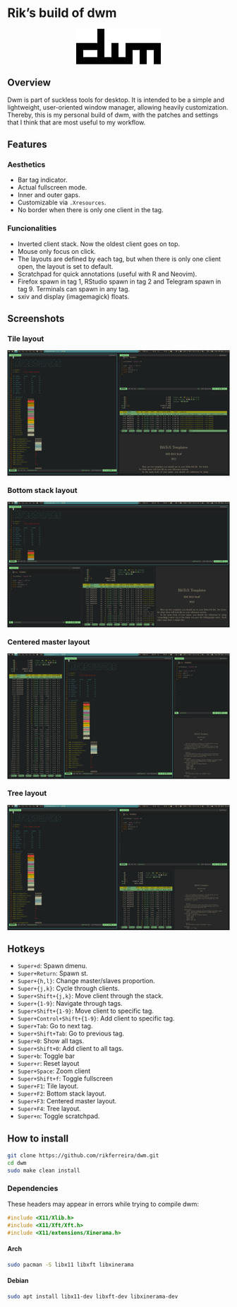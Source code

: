 
# Rik’s build of dwm

<img src="images/dwm.png" style="display: block; margin: auto;" />

## Overview

Dwm is part of suckless tools for desktop. It is intended to be a simple
and lightweight, user-oriented window manager, allowing heavily
customization. Thereby, this is my personal build of dwm, with the
patches and settings that I think that are most useful to my workflow.

## Features

### Aesthetics

-   Bar tag indicator.
-   Actual fullscreen mode.
-   Inner and outer gaps.
-   Customizable via `.Xresources`.
-   No border when there is only one client in the tag.

### Funcionalities

-   Inverted client stack. Now the oldest client goes on top.
-   Mouse only focus on click.
-   The layouts are defined by each tag, but when there is only one
    client open, the layout is set to default.
-   Scratchpad for quick annotations (useful with R and Neovim).
-   Firefox spawn in tag 1, RStudio spawn in tag 2 and Telegram spawn in
    tag 9. Terminals can spawn in any tag.
-   sxiv and display (imagemagick) floats.

## Screenshots

### Tile layout

<img src="images/tile.png" style="display: block; margin: auto;" />

### Bottom stack layout

<img src="images/bstack.png" style="display: block; margin: auto;" />

### Centered master layout

<img src="images/centeredmaster.png" style="display: block; margin: auto;" />

### Tree layout

<img src="images/tree.png" style="display: block; margin: auto;" />

## Hotkeys

-   `Super+d`: Spawn dmenu.
-   `Super+Return`: Spawn st.
-   `Super+{h,l}`: Change master/slaves proportion.
-   `Super+{j,k}`: Cycle through clients.
-   `Super+Shift+{j,k}`: Move client through the stack.
-   `Super+{1-9}`: Navigate through tags.
-   `Super+Shift+{1-9}`: Move client to specific tag.
-   `Super+Control+Shift+{1-9}`: Add client to specific tag.
-   `Super+Tab`: Go to next tag.
-   `Super+Shift+Tab`: Go to previous tag.
-   `Super+0`: Show all tags.
-   `Super+Shift+0`: Add client to all tags.
-   `Super+b`: Toggle bar
-   `Super+r`: Reset layout
-   `Super+Space`: Zoom client
-   `Super+Shift+f`: Toggle fullscreen
-   `Super+F1`: Tile layout.
-   `Super+F2`: Bottom stack layout.
-   `Super+F3`: Centered master layout.
-   `Super+F4`: Tree layout.
-   `Super+n`: Toggle scratchpad.

## How to install

``` bash
git clone https://github.com/rikferreira/dwm.git
cd dwm
sudo make clean install
```

### Dependencies

These headers may appear in errors while trying to compile dwm:

``` c
#include <X11/Xlib.h>
#include <X11/Xft/Xft.h>
#include <X11/extensions/Xinerama.h>
```

#### Arch

``` bash
sudo pacman -S libx11 libxft libxinerama
```

#### Debian

``` bash
sudo apt install libx11-dev libxft-dev libxinerama-dev
```
